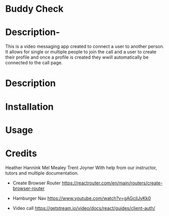 # Buddy Check

# Description-  
This is a video messaging app created to connect a user to another person. It allows for single or multiple people to join the call and a user to create their profile and once a profile is created they wwill automatically be connected to the call page. 

# Description

# Installation

# Usage

# Credits
Heather Hannink
Mel Mealey
Trent Joyner
With help from our instructor, tutors and multiple documentation. 


* Create Browser Router
https://reactrouter.com/en/main/routers/create-browser-router
* Hamburger Nav
https://www.youtube.com/watch?v=gAGcjlJyKk0

* Video call
https://getstream.io/video/docs/react/guides/client-auth/